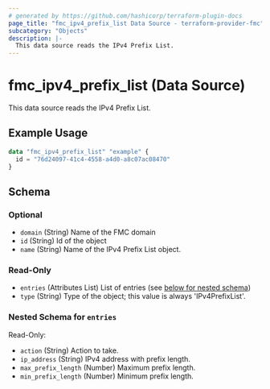 ```yaml
---
# generated by https://github.com/hashicorp/terraform-plugin-docs
page_title: "fmc_ipv4_prefix_list Data Source - terraform-provider-fmc"
subcategory: "Objects"
description: |-
  This data source reads the IPv4 Prefix List.
---
```


# fmc_ipv4_prefix_list (Data Source)

This data source reads the IPv4 Prefix List.

## Example Usage

```terraform
data "fmc_ipv4_prefix_list" "example" {
  id = "76d24097-41c4-4558-a4d0-a8c07ac08470"
}
```

<!-- schema generated by tfplugindocs -->
## Schema

### Optional

- `domain` (String) Name of the FMC domain
- `id` (String) Id of the object
- `name` (String) Name of the IPv4 Prefix List object.

### Read-Only

- `entries` (Attributes List) List of entries (see [below for nested schema](#nestedatt--entries))
- `type` (String) Type of the object; this value is always 'IPv4PrefixList'.

<a id="nestedatt--entries"></a>
### Nested Schema for `entries`

Read-Only:

- `action` (String) Action to take.
- `ip_address` (String) IPv4 address with prefix length.
- `max_prefix_length` (Number) Maximum prefix length.
- `min_prefix_length` (Number) Minimum prefix length.
